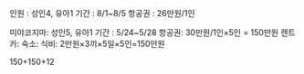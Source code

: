 인원 : 성인4, 유아1
기간 : 8/1~8/5
항공권 : 26만원/1인

미야코지마: 성인5, 유아1
기간 : 5/24~5/28
항공권: 30만원/1인×5인 = 150만원
렌트카: 
숙소: 
식비: 2만원×3끼×5일×5인=150만원

150+150+12
